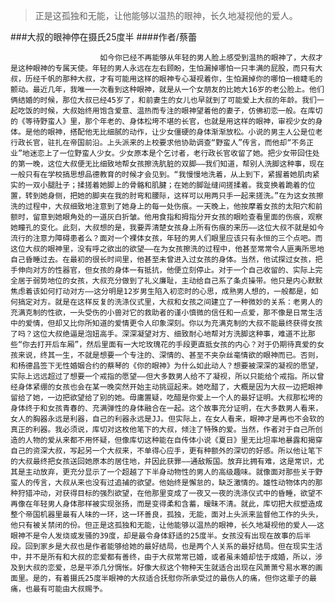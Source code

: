 > 正是这孤独和无能，让他能够以温热的眼神，长久地凝视他的爱人。

###大叔的眼神停在摄氏25度半
####作者/蔡蕾

						如今你已经不再能够从年轻的男人脸上感受到温热的眼神了，大叔才是这种眼神的专属天使。年轻的男人永远在左右顾盼，生怕漏掉哪怕一只丰满的屁股，而只有大叔，历经千帆的那种大叔，才有可能用这样的眼神专心凝视着你，生怕漏掉你的哪怕一根睫毛的颤动。最近几年，我唯一一次看到这种眼神，就是从一个女朋友的比她大16岁的老公脸上。他们俩结婚的时候，那位大叔已经45岁了，和前妻生的女儿也早就到了可能爱上大叔的年龄。我们一起吃饭的时候，大叔始终用饱含爱意、温热而专注的眼神望着他的妻子，仿佛初恋一般。在库切的《等待野蛮人》里，那个年老的、身体松垮不堪的长官，也就是用这样的眼神，审视少女的身体。是他的眼神，搭配他无比细腻的动作，让少女僵硬的身体渐渐放松。小说的男主人公是位老行政长官，驻扎在帝国前沿。上头派来的上校要求他协助调查“野蛮人”传言，而他却“不务正业”地迷恋上了一位野蛮人少女。少女原本是个乞讨者，老行政长官收留了她。把少女带回住处的第一晚，这位大叔便无比细致地帮女孩擦洗肮脏的双脚——我们知道，帮别人洗脚这种事，现在一般只有在学校搞思想品德教育的时候才会见到。“我慢慢地洗着，从上到下，紧握着她肌肉紧实的一双小腿肚子；揉搓着她脚上的骨骼和肌腱；在她的脚趾缝间搓揉着。我变换着跪着的位置，转到她身侧，把她的脚夹在我的肘弯和腰际，这样可以用两只手一起来搓洗。”在为这女孩擦洗的过程中，大叔细致地注意到了她身上的每一处伤痕。一天晚上，他按摩着女孩的太阳穴和前额时，留意到她眼角处的一道灰白折皱。他用食指和拇指分开女孩的眼睑查看里面的伤痕，观察她瞳孔的变化。此刻，大叔想的是，我要弄清楚女孩身上所有伤痕的来历——这位大叔不就是如今流行的注意力障碍患者么？面对一个裸体女孩，年轻的男人们眼里应该只有永恒的三个点吧。而这位大叔的眼神里，没有呼之欲出的欲望——在为女孩擦洗的过程中，他甚至常常令人匪夷所思地自己昏睡过去。在最初的很长时间里，他甚至未曾进入过女孩的身体。当然，他试探过女孩，把手伸向对方的性器官，但女孩的身体一有抵抗，他便立刻停止。对于一个自己收留的、实际上完全居于弱势地位的女孩，大叔充分做到了礼义廉耻，主动给自己系了条贞操带。他只是内心默默焦虑着该如何打动对方——这分明是12岁男生陷入初恋时的心思，成熟男人想的，一般都是，如何搞定对方。就是在这样反复的洗涤仪式里，大叔和女孩之间建立了一种微妙的关系：老男人的充满克制的性欲，一头受伤的小兽对它的救助者的谨小慎微的信任和一点爱，那不像是日常生活中的爱情，但却又比你所知道的爱情更令人印象深刻。你以为充满克制的大叔不能最终获得女孩了吗？这位大叔绝逼是泡妞高手。深深凝望对方、细致耐心地帮对方洗脚这种事，难道不比那些“你去打开后车厢”，然后里面有一大坨玫瑰花的手段更直抵女孩的内心？对于仍期待真爱的女孩来说，终其一生，不就是想要一个专注的、深情的、甚至不夹杂丝毫情欲的眼神而已。否则，和杨德昌签下无性婚姻合约的蔡琴的《你的眼神》为什么如此动人？想要被深深的凝视的愿望，实际上远远超过了想要一个戒指的愿望——但大多数男人给不了凝视，所以只能给个戒指。所以曾经身体紧绷的女孩也会在某一晚突然开始主动挑逗起来。她吃醋了，大概是因为大叔一边把眼神留给了她，一边把欲望给了别的她。毋庸置疑，吃醋是你爱上一个人的最好证明。大叔那松垮的身体终于和女孩青春的、充满弹性的身体融合在一起。这个故事充分证明，在大多数男人看来，女人的胸器永远是利器，自己的利器永远是JJ。但实际上，在女人看来，眼神才是再也不会软的真正的利器。我必须说，库切对这枚他笔下的大叔，倾注了特殊的爱。当然，作者对于自己所创造的人物的爱从来都不用怀疑，但像库切这种能在自传体小说《夏日》里无比坦率地暴露和揭穿自己的资深大叔，写起另一个大叔来，不单得心应手，更有种额外的深切的好感。所以他让笔下的大叔最终把女孩送回她原本的居住地，并因此获罪——通敌叛国。放弃比拥有难，这是常识，尤其是主动放弃，更充分显示了一个超越了下半身动物性的男人的高级趣味。就像面对那些关于野蛮人的传言，大叔从来也没有过追捕的欲望。他始终是懈怠的，缺乏激情的。雄性动物体内的那种狩猎冲动，对获得目标的强烈欲望，在他那里变成了一夜又一夜的洗涤仪式中的昏睡，欲望不再像在年轻男人身体那样被实现张扬，而是变得柔和含蓄，暧昧不清。就此，库切把大叔塑造成整个帝国机器里最有人味的一环，这一环善良，孤独，无能，面对上头派来监督他工作的头头，他只有被关禁闭的份。但正是这孤独和无能，让他能够以温热的眼神，长久地凝视他的爱人——这眼神不是令人发烧或发骚的39度，却是最令身体舒适的25度半。女孩没有出现在故事的后半段。回到家乡是大叔也是作者能够给她的最好结局，也是两个人关系的最好结局。但在现实生活中，并不是所有和大叔的恋爱都有善终，由于大叔常常已婚，或者虽未婚却怯于成婚，所以，涉及到大叔的恋爱，总是平添几分惆怅。好像大叔这个物种天生就适合出现在风萧萧兮易水寒的画面里。是的，有着摄氏25度半眼神的大叔适合抚慰你所承受过的最伤人的痛，但你这辈子的最痛，也最有可能由大叔赐予。			  		